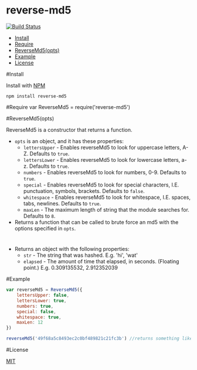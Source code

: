 reverse-md5
===========

[![Build Status](https://travis-ci.org/ArtskydJ/reverse-md5.svg?branch=master)](https://travis-ci.org/ArtskydJ/reverse-md5)

- [Install](#install)
- [Require](#require)
- [ReverseMd5(opts)](#reversemd5opts)
- [Example](#example)
- [License](#license)

#Install

Install with [NPM](http://nodejs.org)

	npm install reverse-md5
	
#Require
	var ReverseMd5 = require('reverse-md5')

#ReverseMd5(opts)

ReverseMd5 is a constructor that returns a function.

- `opts` is an object, and it has these properties:
	- `lettersUpper` - Enables reverseMd5 to look for uppercase letters, A-Z. Defaults to `true`.
	- `lettersLower` - Enables reverseMd5 to look for lowercase letters, a-z. Defaults to `true`.
	- `numbers` - Enables reverseMd5 to look for numbers, 0-9. Defaults to `true`.
	- `special` - Enables reverseMd5 to look for special characters, I.E. punctuation, symbols, brackets. Defaults to `false`.
	- `whitespace` - Enables reverseMd5 to look for whitespace, I.E. spaces, tabs, newlines. Defaults to `true`.
	- `maxLen` - The maximum length of string that the module searches for. Defaults to `8`.
- Returns a function that can be called to brute force an md5 with the options specified in `opts`.

#
- Returns an object with the following properties:
	- `str` - The string that was hashed. E.g. 'hi', 'wat'
	- `elapsed` - The amount of time that elapsed, in seconds. (Floating point.) E.g. 0.309135532, 2.912352039

#Example

```js
var reverseMd5 = ReverseMd5({
	lettersUpper: false,
	lettersLower: true,
	numbers: true,
	special: false,
	whitespace: true,
	maxLen: 12
})

reverseMd5('49f68a5c8493ec2c0bf489821c21fc3b') //returns something like: {str:'hi', elapsed: 0.309135532}
```

#License

[MIT](http://opensource.org/licenses/MIT)
